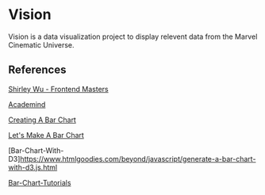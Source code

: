 # Vision

Vision is a data visualization project to display relevent data from the Marvel Cinematic Universe.

## References

[Shirley Wu - Frontend Masters](https://frontendmasters.com/courses/d3/)

[Academind](https://www.youtube.com/playlist?list=PL55RiY5tL51r1NlkJLzVhui1S480gnuNG)

[Creating A Bar Chart](https://codeburst.io/how-i-created-a-bar-chart-using-d3-js-data-visualization-library-7a1f1ee296e5)

[Let's Make A Bar Chart](https://observablehq.com/@d3/lets-make-a-bar-chart)

[Bar-Chart-With-D3]https://www.htmlgoodies.com/beyond/javascript/generate-a-bar-chart-with-d3.js.html

[Bar-Chart-Tutorials](https://www.youtube.com/watch?v=BDpBAFvdjYo)
